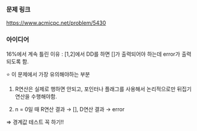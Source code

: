 ### 문제 링크

https://www.acmicpc.net/problem/5430

### 아이디어

16%에서 계속 틀린 이유 : [1,2]에서 DD를 하면 []가 출력되어야 하는데 error가 출력되도록 함. 

⭐ 이 문제에서 가장 유의해야하는 부분

1. R연산은 실제로 행하면 안되고, 포인터나 플래그를 사용해서 논리적으로만 뒤집기 연산을 수행해야함. 

2. n = 0일 때 R연산 결과 → [], D연산 결과 → error

⇒ 경계값 테스트 꼭 하기!!
